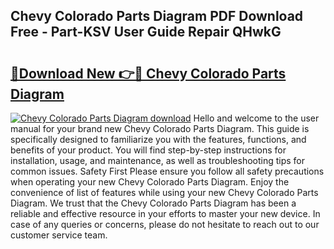 ## Chevy Colorado Parts Diagram PDF Download Free - Part-KSV User Guide Repair QHwkG

# <h2><a href="http://dfm8xu.blite.top/?on=Chevy+Colorado+Parts+Diagram">🔗Download New 👉🔴 Chevy Colorado Parts Diagram</a></h2>

[![Chevy Colorado Parts Diagram download](https://i.imgur.com/lujVjoI.png)](http://dfm8xu.blite.top/?on=Chevy+Colorado+Parts+Diagram)
Hello and welcome to the user manual for your brand new Chevy Colorado Parts Diagram. This guide is specifically designed to familiarize you with the features, functions, and benefits of your product. You will find step-by-step instructions for installation, usage, and maintenance, as well as troubleshooting tips for common issues. Safety First Please ensure you follow all safety precautions when operating your new Chevy Colorado Parts Diagram. Enjoy the convenience of list of features while using your new Chevy Colorado Parts Diagram. We trust that the Chevy Colorado Parts Diagram has been a reliable and effective resource in your efforts to master your new device. In case of any queries or concerns, please do not hesitate to reach out to our customer service team.
